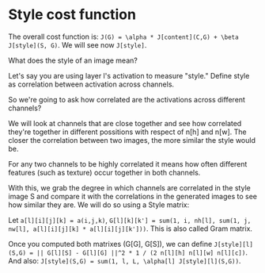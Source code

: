 # Style cost function

The overall cost function is: `J(G) = \alpha * J[content](C,G) + \beta J[style](S, G)`. We will see now `J[style]`.

What does the style of an image mean?

Let's say you are using layer l's activation to measure "style." Define style as correlation between activation across channels.

So we're going to ask how correlated are the activations across different channels?

We will look at channels that are close together and see how correlated they're together in different possitions with respect of n[h] and n[w]. The closer the correlation between two images, the more similar the style would be.

For any two channels to be highly correlated it means how often different features (such as texture) occur together in both channels.

With this, we grab the degree in which channels are correlated in the style image S and compare it with the correlations in the generated images to see how similar they are. We will do so using a Style matrix:

Let `a[l][i][j][k] = a(i,j,k)`, `G[l][k][k'] = sum(1, i, nh[l], sum(1, j, nw[l], a[l][i][j][k] * a[l][i][j][k']))`. This is also called Gram matrix.

Once you computed both matrixes (G[G], G[S]), we can define `J[style][l](S,G) = || G[l][S] - G[l][G] ||^2 * 1 / (2 n[l][h] n[l][w] n[l][c])`. And also: `J[style](S,G) = sum(1, l, L, \alpha[l] J[style][l](S,G))`.
